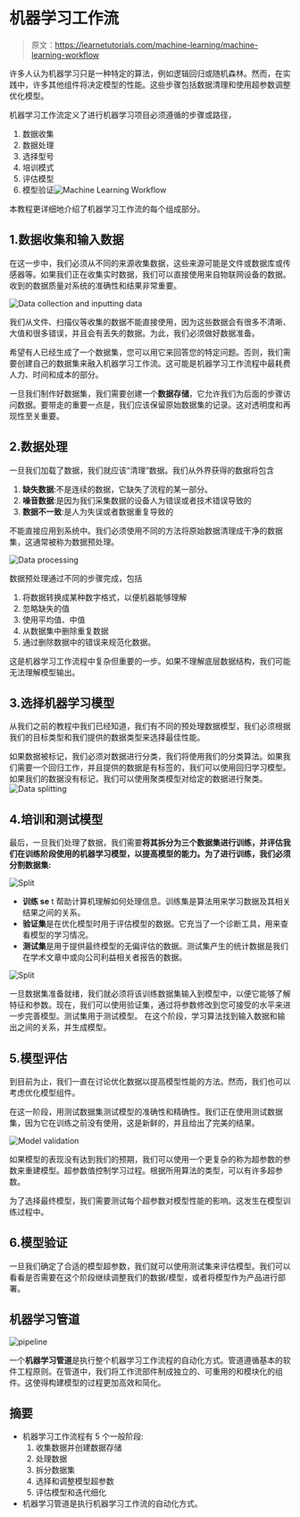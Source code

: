 # 机器学习工作流

> 原文：<https://learnetutorials.com/machine-learning/machine-learning-workflow>

许多人认为机器学习只是一种特定的算法，例如逻辑回归或随机森林。然而，在实践中，许多其他组件将决定模型的性能。这些步骤包括数据清理和使用超参数调整优化模型。

机器学习工作流定义了进行机器学习项目必须遵循的步骤或路径，

1.  数据收集
2.  数据处理
3.  选择型号
4.  培训模式
5.  评估模型
6.  模型验证![Machine Learning Workflow](img/f0942116cff4e69ff979a09a52239873.png)

本教程更详细地介绍了机器学习工作流的每个组成部分。

## 1.数据收集和输入数据

在这一步中，我们必须从不同的来源收集数据，这些来源可能是文件或数据库或传感器等。如果我们正在收集实时数据，我们可以直接使用来自物联网设备的数据。收到的数据质量对系统的准确性和结果非常重要。

![Data collection and inputting data](img/5a85bf478de9c6d79be5c4ecd9c3fbca.png)

我们从文件、扫描仪等收集的数据不能直接使用，因为这些数据会有很多不清晰、大值和很多错误，并且会有丢失的数据。为此，我们必须做好数据准备。

希望有人已经生成了一个数据集，您可以用它来回答您的特定问题。否则，我们需要创建自己的数据集来融入机器学习工作流。这可能是机器学习工作流程中最耗费人力、时间和成本的部分。

一旦我们制作好数据集，我们需要创建一个**数据存储**，它允许我们为后面的步骤访问数据。要带走的重要一点是，我们应该保留原始数据集的记录。这对透明度和再现性至关重要。

## 2.数据处理

一旦我们加载了数据，我们就应该“清理”数据。我们从外界获得的数据将包含

1.  **缺失数据**:不是连续的数据，它缺失了流程的某一部分。
2.  **噪音数据**:是因为我们采集数据的设备人为错误或者技术错误导致的
3.  **数据不一致**:是人为失误或者数据重复导致的

不能直接应用到系统中。我们必须使用不同的方法将原始数据清理成干净的数据集，这通常被称为数据预处理。

![Data processing](img/5f1c9d3abc783897588f08d585ab00ab.png)

数据预处理通过不同的步骤完成，包括

1.  将数据转换成某种数字格式，以便机器能够理解
2.  忽略缺失的值
3.  使用平均值、中值
4.  从数据集中删除重复数据
5.  通过删除数据中的错误来规范化数据。

这是机器学习工作流程中复杂但重要的一步。如果不理解底层数据结构，我们可能无法理解模型输出。

## 3.选择机器学习模型

从我们之前的教程中我们已经知道，我们有不同的预处理数据模型，我们必须根据我们的目标类型和我们提供的数据类型来选择最佳性能。

如果数据被标记，我们必须对数据进行分类，我们将使用我们的分类算法。如果我们需要一个回归工作，并且提供的数据是有标签的，我们可以使用回归学习模型。如果我们的数据没有标记，我们可以使用聚类模型对给定的数据进行聚类。
![Data splitting](img/1ef450f5e453bac3ae54ad4c0675a362.png)

## 4.培训和测试模型

最后，一旦我们处理了数据，我们需要**将其拆分为三个数据集进行训练，并评估我们在训练阶段使用的机器学习模型，以提高模型的能力。为了进行训练，我们必须分割数据集:**

![Split](img/b14ab393ec45db6cfd6ef486c9e6490d.png)

*   **训练 se** t 帮助计算机理解如何处理信息。训练集是算法用来学习数据及其相关结果之间的关系。
*   **验证集**是在优化模型时用于评估模型的数据。它充当了一个诊断工具，用来查看模型的学习情况。
*   **测试集**是用于提供最终模型的无偏评估的数据。测试集产生的统计数据是我们在学术文章中或向公司利益相关者报告的数据。

![Split](img/011cff16c0ffc59e05f0d0bc57dbe778.png)

一旦数据集准备就绪，我们就必须将该训练数据集输入到模型中，以便它能够了解特征和参数。现在，我们可以使用验证集，通过将参数修改到您可接受的水平来进一步完善模型。测试集用于测试模型。
在这个阶段，学习算法找到输入数据和输出之间的关系，并生成模型。

## 5.模型评估

到目前为止，我们一直在讨论优化数据以提高模型性能的方法。然而，我们也可以考虑优化模型组件。

在这一阶段，用测试数据集测试模型的准确性和精确性。我们正在使用测试数据集，因为它在训练之前没有使用，这是新鲜的，并且给出了完美的结果。

![Model validation](img/6bd1f070f3a42fb8d94d54977b5bebe1.png)

如果模型的表现没有达到我们的预期，我们可以使用一个更复杂的称为超参数的参数来重建模型。超参数值控制学习过程。根据所用算法的类型，可以有许多超参数。

为了选择最终模型，我们需要测试每个超参数对模型性能的影响。这发生在模型训练过程中。

## 6.模型验证

一旦我们确定了合适的模型超参数，我们就可以使用测试集来评估模型。我们可以看看是否需要在这个阶段继续调整我们的数据/模型，或者将模型作为产品进行部署。

## 机器学习管道

![pipeline](img/cfd188644ecd51a2f04e2f0bc3562ee4.png)

一个**机器学习管道**是执行整个机器学习工作流程的自动化方式。管道遵循基本的软件工程原则。在管道中，我们将工作流部件制成独立的、可重用的和模块化的组件。这使得构建模型的过程更加高效和简化。

## 摘要

*   机器学习工作流程有 5 个一般阶段:
    1.  收集数据并创建数据存储
    2.  处理数据
    3.  拆分数据集
    4.  选择和调整模型超参数
    5.  评估模型和迭代细化
*   机器学习管道是执行机器学习工作流的自动化方式。